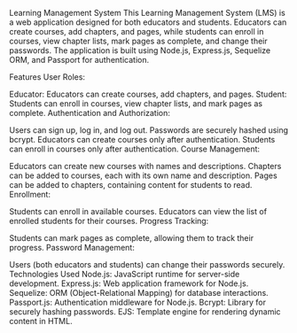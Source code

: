Learning Management System
This Learning Management System (LMS) is a web application designed for both educators and students. Educators can create courses, add chapters, and pages, while students can enroll in courses, view chapter lists, mark pages as complete, and change their passwords. The application is built using Node.js, Express.js, Sequelize ORM, and Passport for authentication.

Features
User Roles:

Educator: Educators can create courses, add chapters, and pages.
Student: Students can enroll in courses, view chapter lists, and mark pages as complete.
Authentication and Authorization:

Users can sign up, log in, and log out.
Passwords are securely hashed using bcrypt.
Educators can create courses only after authentication.
Students can enroll in courses only after authentication.
Course Management:

Educators can create new courses with names and descriptions.
Chapters can be added to courses, each with its own name and description.
Pages can be added to chapters, containing content for students to read.
Enrollment:

Students can enroll in available courses.
Educators can view the list of enrolled students for their courses.
Progress Tracking:

Students can mark pages as complete, allowing them to track their progress.
Password Management:

Users (both educators and students) can change their passwords securely.
Technologies Used
Node.js: JavaScript runtime for server-side development.
Express.js: Web application framework for Node.js.
Sequelize: ORM (Object-Relational Mapping) for database interactions.
Passport.js: Authentication middleware for Node.js.
Bcrypt: Library for securely hashing passwords.
EJS: Template engine for rendering dynamic content in HTML.